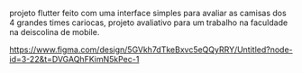 projeto flutter feito com uma interface simples para avaliar as camisas dos 4 grandes times cariocas, projeto avaliativo para um trabalho na faculdade na deiscolina de mobile.




https://www.figma.com/design/5GVkh7dTkeBxvc5eQQyRRY/Untitled?node-id=3-22&t=DVGAQhFKimN5kPec-1
